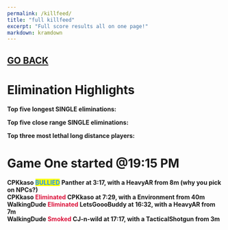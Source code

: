 ```yaml
---
permalink: /killfeed/
title: "full killfeed"
excerpt: "Full score results all on one page!"
markdown: kramdown
---
```

<meta http-equiv="refresh" content="30">

<script>
    var countUpdDate = new Date("Sep 16, 2022 19:35:01").getTime(); // Set the date we're counting down to
    var x = setInterval(function () {
        var timeNow = new Date().getTime(); // Get today's date and time
        var distance = timeNow - countUpdDate; // Find the distance between now and the count down date
        var days = Math.floor(distance / (1000 * 60 * 60 * 24));
        var hours = Math.floor((distance % (1000 * 60 * 60 * 24)) / (1000 * 60 * 60));
        var minutes = Math.floor((distance % (1000 * 60 * 60)) / (1000 * 60));
        var seconds = Math.floor((distance % (1000 * 60)) / 1000);
        var minutesString = minutes.toString();
        var secondsString = seconds.toString();
        if (minutesString.length < 2) {
            minutesString = "0" + minutesString;
        }
        if (secondsString.length < 2) {
            secondsString = "0" + secondsString;
        }
        document.getElementById("countUpTimer").innerHTML = minutesString + ":" + secondsString + " since updt"; // Display the result in the element with id="demo"
        // If the count down is finished, write some text
        if (distance < 0) {
            clearInterval(x);
            document.getElementById("countUpTimer").innerHTML = "EXPIRED";
        }
    }, 1000); // Update the count down every 1000 milliseconds
</script>


<strong><span id="countUpTimer" style="color:red;background-color:white;font-size:add_size"></span><strong>

## [GO BACK](https://www.kaso.gg)     

# Elimination Highlights<br>
Top five <strong>longest</strong> SINGLE eliminations:<br>

Top five <strong>close range</strong> SINGLE eliminations:<br>

Top three most lethal long distance players:<br>

# Game <strong>One</strong> started @19:15 PM<br>
CPKkaso <strong><span style="color:dodgerblue;background-color:yellow">BULLIED</span></strong> Panther at 3:17, with a HeavyAR from 8m (why you pick on NPCs?)<br>
CPKkaso <strong><span style="color:crimson;background-color:">Eliminated</span></strong> CPKkaso at 7:29, with a Environment from 40m<br>
WalkingDude <strong><span style="color:crimson;background-color:">Eliminated</span></strong> LetsGoooBuddy at 16:32, with a HeavyAR from 7m<br>
WalkingDude <strong><span style="color:crimson;background-color:">Smoked</span></strong> CJ-n-wild at 17:17, with a TacticalShotgun from 3m<br>
<!--CREATED BY CODE-->
<!--9/16/2022 7:35:01 PM-->
